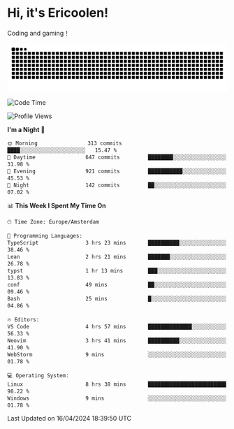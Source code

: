 # Hi, it's Ericoolen!
Coding and gaming！

<picture>
  <source media="(prefers-color-scheme: dark)" srcset="https://raw.githubusercontent.com/Eric-Song-Nop/Eric-Song-Nop/output/github-contribution-grid-snake-dark.svg">
  <source media="(prefers-color-scheme: light)" srcset="https://raw.githubusercontent.com/Eric-Song-Nop/Eric-Song-Nop/output/github-contribution-grid-snake.svg">
  <img alt="github contribution grid snake animation" src="https://raw.githubusercontent.com/Eric-Song-Nop/Eric-Song-Nop/output/github-contribution-grid-snake.svg">
</picture>

<!--START_SECTION:waka-->
![Code Time](http://img.shields.io/badge/Code%20Time-1%2C299%20hrs%2036%20mins-blue)

![Profile Views](http://img.shields.io/badge/Profile%20Views-0-blue)

**I'm a Night 🦉** 

```text
🌞 Morning                313 commits         ████░░░░░░░░░░░░░░░░░░░░░   15.47 % 
🌆 Daytime                647 commits         ████████░░░░░░░░░░░░░░░░░   31.98 % 
🌃 Evening                921 commits         ███████████░░░░░░░░░░░░░░   45.53 % 
🌙 Night                  142 commits         ██░░░░░░░░░░░░░░░░░░░░░░░   07.02 % 
```


📊 **This Week I Spent My Time On** 

```text
🕑︎ Time Zone: Europe/Amsterdam

💬 Programming Languages: 
TypeScript               3 hrs 23 mins       ██████████░░░░░░░░░░░░░░░   38.46 % 
Lean                     2 hrs 21 mins       ███████░░░░░░░░░░░░░░░░░░   26.78 % 
typst                    1 hr 13 mins        ███░░░░░░░░░░░░░░░░░░░░░░   13.83 % 
conf                     49 mins             ██░░░░░░░░░░░░░░░░░░░░░░░   09.46 % 
Bash                     25 mins             █░░░░░░░░░░░░░░░░░░░░░░░░   04.86 % 

🔥 Editors: 
VS Code                  4 hrs 57 mins       ██████████████░░░░░░░░░░░   56.33 % 
Neovim                   3 hrs 41 mins       ██████████░░░░░░░░░░░░░░░   41.90 % 
WebStorm                 9 mins              ░░░░░░░░░░░░░░░░░░░░░░░░░   01.78 % 

💻 Operating System: 
Linux                    8 hrs 38 mins       █████████████████████████   98.22 % 
Windows                  9 mins              ░░░░░░░░░░░░░░░░░░░░░░░░░   01.78 % 
```


 Last Updated on 16/04/2024 18:39:50 UTC
<!--END_SECTION:waka-->
